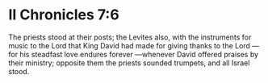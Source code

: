 # II Chronicles 7:6

The priests stood at their posts; the Levites also, with the instruments for music to the Lord that King David had made for giving thanks to the Lord — for his steadfast love endures forever —whenever David offered praises by their ministry; opposite them the priests sounded trumpets, and all Israel stood.
